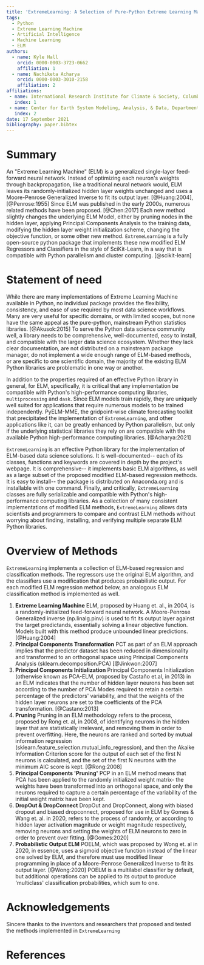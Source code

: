 ```yaml
---
title: 'ExtremeLearning: A Selection of Pure-Python Extreme Learning Machine Approaches '
tags:
  - Python
  - Extreme Learning Machine
  - Artificial Intelligence
  - Machine Learning
  - ELM
authors:
  - name: Kyle Hall
    orcid: 0000-0003-3723-0662
    affiliation: 1
  - name: Nachiketa Acharya
    orcid: 0000-0003-3010-2158
    affiliation: 2
affiliations:
 - name: International Research Institute for Climate & Society, Columbia University
   index: 1
 - name: Center for Earth System Modeling, Analysis, & Data, Department of Meteorology and Atmospheric Science, The Pennsylvania State University
   index: 2
date: 17 September 2021
bibliography: paper.bibtex
---
```


# Summary

An "Extreme Learning Machine" (ELM) is a generalized single-layer feed-forward neural network. Instead of optimizing each neuron's weights through backpropagation, like a traditional neural network would, ELM leaves its randomly-initialized hidden layer weights unchanged and uses a Moore-Penrose Generalized Inverse to fit its output layer. [@Huang:2004], [@Penrose:1955]  Since ELM was published in the early 2000s, numerous related methods have been proposed. [@Chen:2017] Each new method slightly changes the underlying ELM Model, either by pruning nodes in the hidden layer, applying Principal Components Analysis to the training data, modifying the hidden layer weight initialization scheme, changing the objective function, or some other new method. `ExtremeLearning` is a fully open-source python package that implements these new modified ELM Regressors and Classifiers in the style of SciKit-Learn, in a way that is compatible with Python parallelism and cluster computing. [@scikit-learn]

# Statement of need

While there are many implementations of Extreme Learning Machine available in Python, no individual package provides the flexibility, consistency, and ease of use required by most data science workflows. Many are very useful for specific domains, or with limited scopes, but none have the same appeal as the pure-python, mainstream Python statistics libraries. [@Akusok:2015] To serve the Python data science community well, a library needs to be comprehensive, well-documented, easy to install, and compatible with the larger data science ecosystem. Whether they lack clear documentation, are not distributed on a mainstream package manager, do not implement a wide enough range of ELM-based methods, or are specific to one scientific domain, the majority of the existing ELM Python libraries are problematic in one way or another.

In addition to the properties required of an effective Python library in general, for ELM, specifically, it is critical that any implementation be compatible with Python's high-performance computing libraries, `multiprocessing` and `dask`. Since ELM models train rapidly, they are uniquely well suited for applications that require numerous models to be trained independently. PyELM-MME, the gridpoint-wise climate forecasting toolkit that precipitated the implementation of `ExtremeLearning`, and other applications like it, can be greatly enhanced by Python parallelism, but only if the underlying statistical libraries they rely on are compatible with the available Python high-performance computing libraries. [@Acharya:2021] 

`ExtremeLearning` is an effective Python library for the implementation of ELM-based data science solutions. It is well-documented-- each of its classes, functions and keywords are covered in depth by the project's webpage. It is comprehensive-- it implements basic ELM algorithms, as well as a large subset of the proposed modified ELM-based regression methods. It is easy to install-- the package is distributed on Anaconda.org and is installable with one command. Finally, and critically, `ExtremeLearning` classes are fully serializable and compatible with Python's high-performance computing libraries. As a collection of many consistent implementations of modified ELM methods, `ExtremeLearning` allows data scientists and programmers to compare and contrast ELM methods without worrying about finding, installing, and verifying multiple separate ELM Python libraries.

# Overview of Methods

`ExtremeLearning` implements a collection of ELM-based regression and classification methods. The regressors use the original ELM algorithm, and the classifiers use a modification that produces probabilistic output. For each modified ELM regression method below, an analogous ELM classification method is implemented as well.  

1. **Extreme Learning Machine** ELM, proposed by Huang et. al., in 2004, is a randomly-initialized feed-forward neural network. A Moore-Penrose Generalized inverse (np.linalg.pinv) is used to fit its output layer against the target predictands, essentially solving a linear objective function. Models built with this method produce unbounded linear predictions. [@Huang:2004]
2. **Principal Components Transformation** PCT as part of an ELM approach implies that the predictor dataset has been reduced in dimensionality and transformed to an orthogonal space using Principal Components Analysis (sklearn.decomposition.PCA) [@Jinkwon:2007]
3. **Principal Components Initialization** Principal Components Initialization (otherwise known as PCA-ELM, proposed by Castaño et.al, in 2013) in an ELM indicates that the number of hidden layer neurons has been set according to the number of PCA Modes required to retain a certain percentage of the predictors' variability,  and that the weights of the hidden layer neurons are set to the coefficients of the PCA transformation. [@Castano:2013]
4. **Pruning** Pruning in an ELM methodology refers to the process, proposed by Rong et. al, in 2008, of identifying neurons in the hidden layer that are statistically irrelevant, and removing them in order to prevent overfitting. Here, the neurons are ranked and sorted by mutual information regression (sklearn.feature_selection.mutual_info_regression), and then the Akaike Information Criterion score for the output of each set of the first N neurons is calculated, and the set of the first N neurons with the minimum AIC score is kept. [@Rong:2008]
5. **Principal Components 'Pruning'** PCP in an ELM method means that PCA has been applied to the randomly initialized weight matrix- the weights have been transformed into an orthogonal space, and only the neurons required to capture a certain percentage of the variability of the initial weight matrix have been kept. 
6. **DropOut & DropConnect** DropOut and DropConnect, along with biased dropout and biased dropconnect, proposed for use in ELM by Gomes & Wang et. al. in 2020, refers to the process of randomly, or according to hidden layer activation magnitude or weight magnitude respectively, removing neurons and setting the weights of ELM neurons to zero in order to prevent over fitting. [@Gomes:2020] 
7. **Probabilistic Output ELM** POELM, which was proposed by Wong et. al in 2020, in essence, uses a sigmoid objective function instead of the linear one solved by ELM, and therefore must use modified linear programming in place of a Moore-Penrose Generalized Inverse to fit its output layer. [@Wong:2020] POELM is a multilabel classifier by default, but additional operations can be applied to its output to produce 'multiclass' classification probabilities, which sum to one. 

# Acknowledgements
Sincere thanks to the inventors and researchers that proposed and tested the methods implemented in `ExtremeLearning` 

# References
